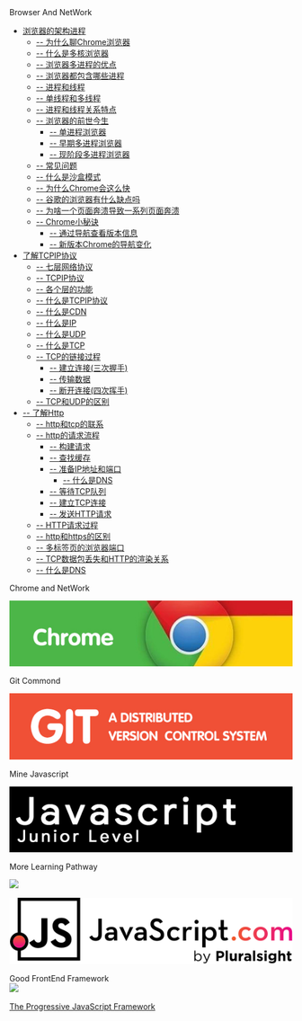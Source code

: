<!--- <img class="logo" src="img/logo.png" /> -->

<div class="sideBarTitle">Browser And NetWork</div>

* [浏览器的架构进程](base/#浏览器的架构进程)
    * [-- 为什么聊Chrome浏览器](base/#为什么聊Chrome浏览器)
    * [-- 什么是多核浏览器](base/#什么是多核浏览器)
    * [-- 浏览器多进程的优点](base/#浏览器多进程的优点)
    * [-- 浏览器都包含哪些进程](base/#浏览器都包含哪些进程)
    * [-- 进程和线程](base/#进程和线程)
    * [-- 单线程和多线程](base/#单线程和多线程)
    * [-- 进程和线程关系特点](base/#进程和线程关系特点)
    * [-- 浏览器的前世今生](base/#浏览器的前世今生)
        * [-- 单进程浏览器](base/#单进程浏览器) 
        * [-- 早期多进程浏览器](base/#早期多进程浏览器) 
        * [-- 现阶段多进程浏览器](base/#现阶段多进程浏览器) 
    * [-- 常见问题](base/#常见问题) 
    * [-- 什么是沙盒模式](base/#什么是沙盒模式) 
    * [-- 为什么Chrome会这么快](base/#为什么Chrome会这么快) 
    * [-- 谷歌的浏览器有什么缺点吗](base/#谷歌的浏览器有什么缺点吗) 
    * [-- 为啥一个页面奔溃导致一系列页面奔溃](base/#为啥一个页面奔溃导致一系列页面奔溃) 
    * [-- Chrome小秘诀](base/#Chrome小秘诀) 
        * [-- 通过导航查看版本信息](base/#通过导航查看版本信息) 
        * [-- 新版本Chrome的导航变化](base/#新版本Chrome的导航变化) 
* [了解TCPIP协议](network/#了解TCPIP协议)
    * [-- 七层网络协议](network/#七层网络协议)
    * [-- TCPIP协议](network/#TCPIP协议)
    * [-- 各个层的功能](network/#各个层的功能)
    * [-- 什么是TCPIP协议](network/#什么是TCPIP协议)
    * [-- 什么是CDN](network/#什么是CDN)
    * [-- 什么是IP](network/#什么是IP)
    * [-- 什么是UDP](network/#什么是UDP)
    * [-- 什么是TCP](network/#什么是TCP)
    * [-- TCP的链接过程](network/#TCP的链接过程)
        * [-- 建立连接(三次握手)](network/#建立连接)
        * [-- 传输数据](network/#传输数据)
        * [-- 断开连接(四次挥手)](network/#断开连接)
    * [-- TCP和UDP的区别](network/#TCP和UDP的区别)
* [-- 了解Http](http/#了解Http)
    * [-- http和tcp的联系](http/#http和tcp的联系)
    * [-- http的请求流程](http/#http的请求流程)
        * [-- 构建请求](http/#构建请求)
        * [-- 查找缓存](http/#查找缓存)
        * [-- 准备IP地址和端口](http/#准备IP地址和端口)
            * [-- 什么是DNS](http/#什么是DNS)
        * [-- 等待TCP队列](http/#等待TCP队列)
        * [-- 建立TCP连接](http/#建立TCP连接)
        * [-- 发送HTTP请求](http/#发送HTTP请求)
    * [-- HTTP请求过程](http/#HTTP请求过程)
    * [-- http和https的区别](http/#http和https的区别)
    * [-- 多标签页的浏览器端口](http/#多标签页的浏览器端口)
    * [-- TCP数据包丢失和HTTP的渲染关系](http/#TCP数据包丢失和HTTP的渲染关系)
    * [-- 什么是DNS](http/#什么是DNS)







<div class="MoreWay">Chrome and NetWork</div>

<a class="developerLogo" href="http://chrome.biuxbiu.design/" target="_blank"><img src="img/chrome.jpg"></a>


<div class="MoreWay">Git Commond</div>

<a class="developerLogo" href="http://git.biuxbiu.design/" target="_blank"><img src="img/git.jpg"></a>

<div class="MoreWay">Mine Javascript</div>

<a class="developerLogo" href="http://js.biuxbiu.design/" target="_blank"><img src="img/javascript-junior-level.png"></a>

<div class="MoreWay">More Learning Pathway</div>

<a class="developerLogo" href="https://developer.mozilla.org/zh-CN/docs/Web/JavaScript" target="_blank"><img src="https://developer.mozilla.org/static/img/web-docs-sprite.22a6a085cf14.svg"></a>


<a class="developerLogo" href="https://www.javascript.com/" target="_blank"><img src="img/js-logo.png"></a>


<div class="MoreWay">Good FrontEnd Framework</div>

<a class="vueLogo" href="https://cn.vuejs.org/" target="_blank">
<img src="https://cn.vuejs.org/images/logo.png">
<p>The Progressive JavaScript Framework</p>
</a>